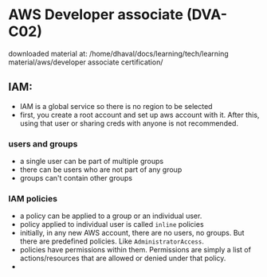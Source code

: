 # AWS Developer associate (DVA-C02)

downloaded material at: /home/dhaval/docs/learning/tech/learning material/aws/developer associate certification/


## IAM:
- IAM is a global service so there is no region to be selected
- first, you create a root account and set up aws account with it. After this, using that user or sharing creds with anyone is not recommended.
### users and groups
- a single user can be part of multiple groups
- there can be users who are not part of any group
- groups can't contain other groups
### IAM policies
- a policy can be applied to a group or an individual user.
- policy applied to individual user is called `inline` policies
- initially, in any new AWS account, there are no users, no groups. But there are predefined policies. Like `AdministratorAccess`.
- policies have permissions within them. Permissions are simply a list of actions/resources that are allowed or denied under that policy.
- 
